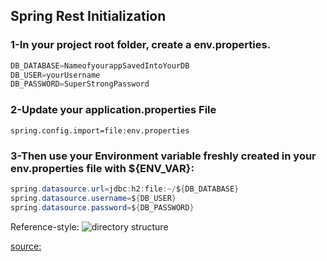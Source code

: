 
## Spring Rest Initialization

### 1-In your project root folder, create a env.properties.
```java
DB_DATABASE=NameofyourappSavedIntoYourDB
DB_USER=yourUsername
DB_PASSWORD=SuperStrongPassword
```

### 2-Update your application.properties File
`spring.config.import=file:env.properties`
	
### 3-Then use your Environment variable freshly created in your env.properties file with ${ENV_VAR}:

```java
spring.datasource.url=jdbc:h2:file:~/${DB_DATABASE}
spring.datasource.username=${DB_USER}
spring.datasource.password=${DB_PASSWORD}
```

Reference-style: 
![directory structure](https://www.dropbox.com/scl/fi/zvic8fy6x421ibjpyh5pp/spring_app_dir.png?rlkey=39wpyesziir4n5htii000qpsw&st=58slbtvr&raw=0)
	
[source:]( https://medium.com/@Marou_arnault/spring-boot-hide-your-credentials-fb1ca22ae911)

